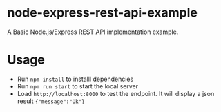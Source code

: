 # node-express-rest-api-example

A Basic Node.js/Express REST API implementation example.


# Usage

* Run `npm install` to installl dependencies
* Run `npm run start` to start the local server
* Load `http://localhost:8000` to test the endpoint. It will display a json result `{"message":"Ok"}`

